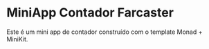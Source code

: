 # MiniApp Contador Farcaster

Este é um mini app de contador construído com o template Monad + MiniKit.
